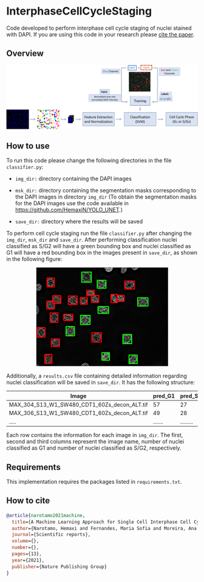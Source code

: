 # InterphaseCellCycleStaging


Code developed to perform interphase cell cycle staging of nuclei stained with DAPI. 
If you are using this code in your research please [cite the paper](#how-to-cite).

## Overview


![](https://github.com/HemaxiN/InterphaseCellCycleStaging/blob/main/img/Picture3.png)


## How to use

To run this code please change the following directories in the file `classifier.py`:

* `img_dir:` directory containing the DAPI images


* `msk_dir:` directory containing the segmentation masks corresponding to the DAPI images in directory `img_dir` (To obtain the segmentation masks for the DAPI images use the code available in https://github.com/HemaxiN/YOLO_UNET.)


* `save_dir:` directory where the results will be saved

To perform cell cycle staging run the file `classifier.py` after changing the `img_dir`, `msk_dir` and `save_dir`. After performing classification nuclei classified as S/G2 will have a green bounding box and nuclei classified as G1 will have a red bounding box in the images present in `save_dir`, as shown in the following figure:


<p align="center">
  <img width="347" height="260" src="img/MAX_24_7IF_Z60_decon1Imag_ALT.png">
</p>

Additionally, a `results.csv` file containing detailed information regarding nuclei classification will be saved in `save_dir`. It has the following structure:

| Image | pred_G1 | pred_S_G2 |
| ----- | ------- | --------- |
| MAX_304_S13_W1_SW480_CDT1_60Zs_decon_ALT.tif | 57 | 27 |
| MAX_306_S13_W1_SW480_CDT1_60Zs_decon_ALT.tif | 49 | 28 |
| ..... | ....... | ......... |

Each row contains the information for each image in `img_dir`. The first, second and third columns represent the image name, number of nuclei classified as G1 and number of nuclei classified as S/G2, respectively.

## Requirements

This implementation requires the packages listed in `requirements.txt`.


## How to cite

```bibtex
@article{narotamo2021machine,
  title={A Machine Learning Approach for Single Cell Interphase Cell Cycle Staging},
  author={Narotamo, Hemaxi and Fernandes, Maria Sofia and Moreira, Ana Margarida and Melo, Soraia and Seruca, Raquel and Silveira, Margarida and Sanches, João Miguel},
  journal={Scientific reports},
  volume={},
  number={},
  pages={13},
  year={2021},
  publisher={Nature Publishing Group}
}
```

